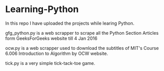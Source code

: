 # Learning-Python
In this repo I have uploaded the projects while learing Python.

gfg_python.py is a web scrapper to scrape all the Python Section Articles form GeeksForGeeks website till 4 Jan 2016

ocw.py is a web scrapper used to download the subtitles of MIT's Course 6.006 Introduction to Algorithm by OCW website.

tick.py is a very simple tick-tack-toe game.

